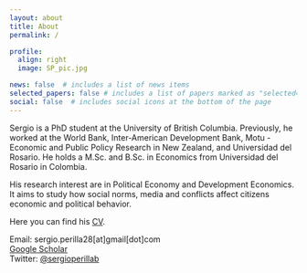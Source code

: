```yaml
---
layout: about
title: About
permalink: /

profile:
  align: right
  image: SP_pic.jpg

news: false  # includes a list of news items
selected_papers: false # includes a list of papers marked as "selected={true}"
social: false  # includes social icons at the bottom of the page
---
```


Sergio is a PhD student at the University of British Columbia. Previously, he worked at the World Bank, Inter-American Development Bank, Motu - Economic and Public Policy Research in New Zealand, and Universidad del Rosario. He holds a M.Sc. and B.Sc. in Economics from Universidad del Rosario in Colombia.

His research interest are in Political Economy and Development Economics. It aims to study how social norms, media and conflicts affect citizens economic and political behavior. 

Here you can find his [CV](https://sergio-perilla.github.io/assets/pdf/CV_SergioPerilla.pdf).

Email: sergio.perilla28[at]gmail[dot]com  
[Google Scholar](https://scholar.google.com/citations?user=HFGZ2yUAAAAJ&hl=es&authuser=1)  
Twitter: [@sergioperillab](https://twitter.com/sergioperillab)